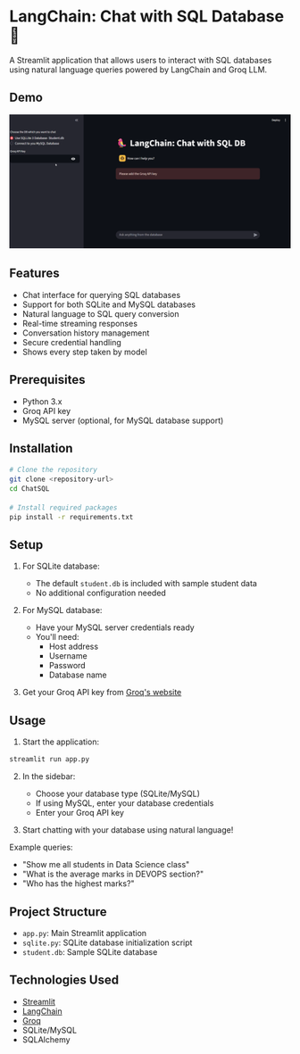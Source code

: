 # LangChain: Chat with SQL Database 🦜

A Streamlit application that allows users to interact with SQL databases using natural language queries powered by LangChain and Groq LLM.

## Demo
![demo](demo/ChatSQL_demo.gif)
## Features

- Chat interface for querying SQL databases
- Support for both SQLite and MySQL databases
- Natural language to SQL query conversion
- Real-time streaming responses
- Conversation history management
- Secure credential handling
- Shows every step taken by model

## Prerequisites

- Python 3.x
- Groq API key
- MySQL server (optional, for MySQL database support)

## Installation

```bash
# Clone the repository
git clone <repository-url>
cd ChatSQL

# Install required packages
pip install -r requirements.txt
```

## Setup

1. For SQLite database:
   - The default `student.db` is included with sample student data
   - No additional configuration needed

2. For MySQL database:
   - Have your MySQL server credentials ready
   - You'll need:
     - Host address
     - Username
     - Password
     - Database name

3. Get your Groq API key from [Groq's website](https://groq.com)

## Usage

1. Start the application:
```bash
streamlit run app.py
```

2. In the sidebar:
   - Choose your database type (SQLite/MySQL)
   - If using MySQL, enter your database credentials
   - Enter your Groq API key

3. Start chatting with your database using natural language!

Example queries:
- "Show me all students in Data Science class"
- "What is the average marks in DEVOPS section?"
- "Who has the highest marks?"

## Project Structure

- `app.py`: Main Streamlit application
- `sqlite.py`: SQLite database initialization script
- `student.db`: Sample SQLite database

## Technologies Used

- [Streamlit](https://streamlit.io/)
- [LangChain](https://langchain.readthedocs.io/)
- [Groq](https://groq.com/)
- SQLite/MySQL
- SQLAlchemy
